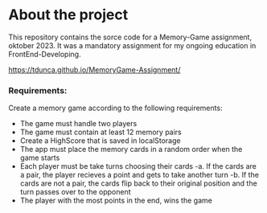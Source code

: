 # About the project

This repository contains the sorce code for a Memory-Game assignment, oktober 2023.
It was a mandatory assignment for my ongoing education in FrontEnd-Developing.

https://tdunca.github.io/MemoryGame-Assignment/

### Requirements:

Create a memory game according to the following requirements:

- The game must handle two players
- The game must contain at least 12 memory pairs
- Create a HighScore that is saved in localStorage
- The app must place the memory cards in a random order when the game starts
- Each player must be take turns choosing their cards
  -a. If the cards are a pair, the player recieves a point and gets to take another turn
  -b. If the cards are not a pair, the cards flip back to their original position and the turn passes over to the opponent
- The player with the most points in the end, wins the game
